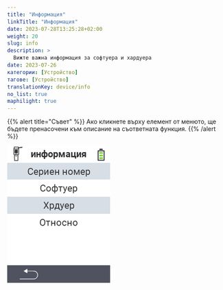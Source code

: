 ```yaml
---
title: "Информация"
linkTitle: "Информация"
date: 2023-07-28T13:25:28+02:00
weight: 20
slug: info
description: >
  Вижте важна информация за софтуера и хардуера
date: 2023-07-26
категории: [Устройство]
тагове: [Устройство]
translationKey: device/info
no_list: true
maphilight: true
---
```

{{% alert title="Съвет" %}}
Ако кликнете върху елемент от менюто, ще бъдете пренасочени към описание на съответната функция.
{{% /alert %}}

<img src="images/menu.png" alt="VitalControl Информация" title="Информация" usemap="#workmap" class="maphilight" />

<map name="workmap">
  <area shape="rect" coords="2,40,238,80" alt="Сериен номер" title="За да извлечете серийния номер на вашето устройство кликнете тук&#10;Mausklick: zur Dokumentation" href="/bg/docs/device/info/serial-number/">
  <area shape="rect" coords="2,80,238,120" alt="Софтуер" title="Инструкциите за преглед на вашата версия на софтуера можете да намерите тук&#10;Mausklick: zur Dokumentation" href="/bg/docs/firmware/versions/">
  <area shape="rect" coords="2,120,238,160" alt="Хардуер" title="За достъп до информацията за хардуера на вашето устройство кликнете тук&#10;Mausklick: zur Dokumentation" href="/bg/docs/device/info/hardware/">
  <area shape="rect" coords="2,160,238,200" alt="За" title="Извикайте информация за доставчика&#10;Mausklick: zur Dokumentation" href="/bg/docs/device/info/about/">

  <area shape="rect" coords="2,282,120,319" alt="Назад" title="Скочете обратно на ниво&#10;Mouse click: open documentation" href="/bg/docs/device/">
</map>
